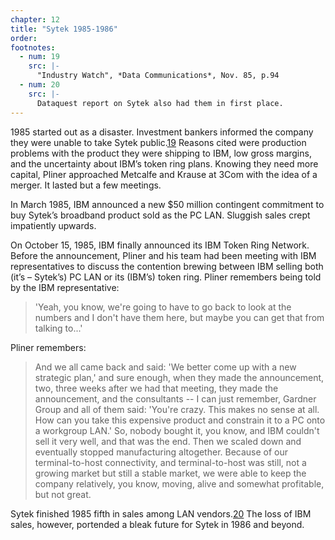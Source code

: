 ```yaml
---
chapter: 12
title: "Sytek 1985-1986"
order: 
footnotes:
  - num: 19
    src: |-
      "Industry Watch", *Data Communications*, Nov. 85, p.94 
  - num: 20
    src: |-
      Dataquest report on Sytek also had them in first place.
---
```


1985 started out as a disaster. Investment bankers informed the company they were unable to take Sytek public.<a name="fnloc19" href="#fn19">19</a> Reasons cited were production problems with the product they were shipping to IBM, low gross margins, and the uncertainty about IBM’s token ring plans. Knowing they need more capital, Pliner approached Metcalfe and Krause at 3Com with the idea of a merger. It lasted but a few meetings.

In March 1985, IBM announced a new $50 million contingent commitment to buy Sytek’s broadband product sold as the PC LAN. Sluggish sales crept impatiently upwards.

On October 15, 1985, IBM finally announced its IBM Token Ring Network. Before the announcement, Pliner and his team had been meeting with IBM representatives to discuss the contention brewing between IBM selling both (it’s – Sytek’s) PC LAN or its (IBM’s) token ring. Pliner remembers being told by the IBM representative:

>'Yeah, you know, we're going to have to go back to look at the numbers and I don't have them here, but maybe you can get that from talking to...'

Pliner remembers:

>And we all came back and said:  'We better come up with a new strategic plan,' and sure enough, when they made the announcement, two, three weeks after we had that meeting, they made the announcement, and the consultants -- I can just remember, Gardner Group and all of them said:  'You're crazy. This makes no sense at all. How can you take this expensive product and constrain it to a PC onto a workgroup LAN.'  So, nobody bought it, you know, and IBM couldn't sell it very well, and that was the end. Then we scaled down and eventually stopped manufacturing altogether. Because of our terminal-to-host connectivity, and terminal-to-host was still, not a growing market but still a stable market, we were able to keep the company relatively, you know, moving, alive and somewhat profitable, but not great.

Sytek finished 1985 fifth in sales among LAN vendors.<a name="fnloc20" href="#fn20">20</a> The loss of IBM sales, however, portended a bleak future for Sytek in 1986 and beyond.
